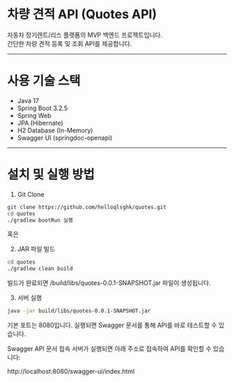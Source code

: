 # 차량 견적 API (Quotes API)

자동차 장기렌트/리스 플랫폼의 MVP 백엔드 프로젝트입니다.  
간단한 차량 견적 등록 및 조회 API를 제공합니다.

---

# 사용 기술 스택

- Java 17
- Spring Boot 3.2.5
- Spring Web
- JPA (Hibernate)
- H2 Database (In-Memory)
- Swagger UI (springdoc-openapi)

---

#  설치 및 실행 방법

1. Git Clone

```bash
git clone https://github.com/helloqlsghk/quotes.git
cd quotes
./gradlew bootRun 실행
```



혹은


2. JAR 파일 빌드



```bash
cd quotes
./gradlew clean build
```


빌드가 완료되면 /build/libs/quotes-0.0.1-SNAPSHOT.jar 파일이 생성됩니다.

3. 서버 실행
```bash
java -jar build/libs/quotes-0.0.1-SNAPSHOT.jar
```
기본 포트는 8080입니다.
실행되면 Swagger 문서를 통해 API를 바로 테스트할 수 있습니다.

Swagger API 문서 접속
서버가 실행되면 아래 주소로 접속하여 API를 확인할 수 있습니다:

http://localhost:8080/swagger-ui/index.html
